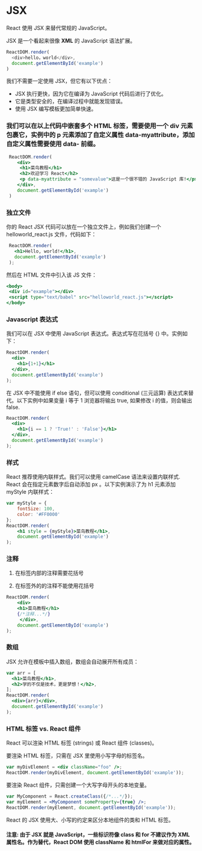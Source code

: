 # JSX
React 使用 JSX 来替代常规的 JavaScript。  

JSX 是一个看起来很像 **XML** 的 JavaScript 语法扩展。  

```jsx
ReactDOM.render(
  <div>hello，world</div>,
  document.getElementById('example')
)
```

我们不需要一定使用 JSX，但它有以下优点：

* JSX 执行更快，因为它在编译为 JavaScript 代码后进行了优化。
* 它是类型安全的，在编译过程中就能发现错误。
* 使用 JSX 编写模板更加简单快速。  

### 我们可以在以上代码中嵌套多个 HTML 标签，需要使用一个 div 元素包裹它，实例中的 p 元素添加了自定义属性 data-myattribute，添加自定义属性需要使用 data- 前缀。

```jsx
 ReactDOM.render(
    <div>
     <h1>菜鸟教程</h1>
     <h2>欢迎学习 React</h2>
     <p data-myattribute = "somevalue">这是一个很不错的 JavaScript 库!</p>
    </div>,
    document.getElementById('example')
 )
```  

### 独立文件
你的 React JSX 代码可以放在一个独立文件上，例如我们创建一个 helloworld_react.js 文件，代码如下：
```jsx
 ReactDOM.render(
   <h1>Hello, world!</h1>,
   document.getElementById('example')
 );
```  

然后在 HTML 文件中引入该 JS 文件：
```jsx
<body>
 <div id="example"></div>
 <script type="text/babel" src="helloworld_react.js"></script>
</body>
```  

### Javascript 表达式
我们可以在 JSX 中使用 JavaScript 表达式。表达式写在花括号 {} 中。实例如下：  

```jsx
ReactDOM.render(
  <div>
    <h1>{1+1}</h1>
  </div>,
  document.getElementById('example')
);
```  

在 JSX 中不能使用 if else 语句，但可以使用 conditional (三元运算) 表达式来替代。以下实例中如果变量 i 等于 1 浏览器将输出 true, 如果修改 i 的值，则会输出 false.  

```jsx
ReactDOM.render(
  <div>
    <h1>{i == 1 ? 'True!' : 'False'}</h1>
  </div>,
  document.getElementById('example')
);
```

### 样式
React 推荐使用内联样式。我们可以使用 camelCase 语法来设置内联样式. React 会在指定元素数字后自动添加 px 。以下实例演示了为 h1 元素添加 myStyle 内联样式：  

```jsx
var myStyle = {
    fontSize: 100,
    color: '#FF0000'
};
ReactDOM.render(
    <h1 style = {myStyle}>菜鸟教程</h1>,
    document.getElementById('example')
);
```  

### 注释
1. 在标签内部的注释需要花括号

2. 在标签外的的注释不能使用花括号 

```jsx
ReactDOM.render(
    <div>
    <h1>菜鸟教程</h1>
    {/*注释...*/}
     </div>,
    document.getElementById('example')
);
```

### 数组
JSX 允许在模板中插入数组，数组会自动展开所有成员：  

```jsx
var arr = [
  <h1>菜鸟教程</h1>,
  <h2>学的不仅是技术，更是梦想！</h2>,
];
ReactDOM.render(
  <div>{arr}</div>,
  document.getElementById('example')
);
```

### HTML 标签 vs. React 组件
React 可以渲染 HTML 标签 (strings) 或 React 组件 (classes)。  

要渲染 HTML 标签，只需在 JSX 里使用小写字母的标签名。  

```jsx
var myDivElement = <div className="foo" />;
ReactDOM.render(myDivElement, document.getElementById('example'));
```  

要渲染 React 组件，只需创建一个大写字母开头的本地变量。  

```jsx
var MyComponent = React.createClass({/*...*/});
var myElement = <MyComponent someProperty={true} />;
ReactDOM.render(myElement, document.getElementById('example'));
```

React 的 JSX 使用大、小写的约定来区分本地组件的类和 HTML 标签。

#### 注意: 由于 JSX 就是 JavaScript，一些标识符像 class 和 for 不建议作为 XML 属性名。作为替代，React DOM 使用 className 和 htmlFor 来做对应的属性。
